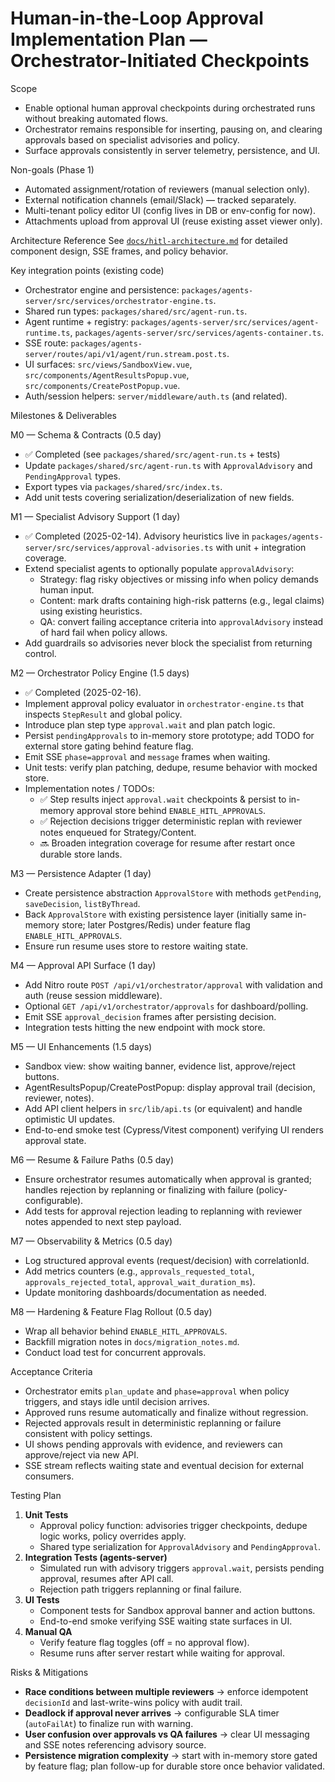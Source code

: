 # Human-in-the-Loop Approval Implementation Plan — Orchestrator-Initiated Checkpoints

Scope
- Enable optional human approval checkpoints during orchestrated runs without breaking automated flows.
- Orchestrator remains responsible for inserting, pausing on, and clearing approvals based on specialist advisories and policy.
- Surface approvals consistently in server telemetry, persistence, and UI.

Non-goals (Phase 1)
- Automated assignment/rotation of reviewers (manual selection only).
- External notification channels (email/Slack) — tracked separately.
- Multi-tenant policy editor UI (config lives in DB or env-config for now).
- Attachments upload from approval UI (reuse existing asset viewer only).

Architecture Reference
See [`docs/hitl-architecture.md`](./hitl-architecture.md) for detailed component design, SSE frames, and policy behavior.

Key integration points (existing code)
- Orchestrator engine and persistence: `packages/agents-server/src/services/orchestrator-engine.ts`.
- Shared run types: `packages/shared/src/agent-run.ts`.
- Agent runtime + registry: `packages/agents-server/src/services/agent-runtime.ts`, `packages/agents-server/src/services/agents-container.ts`.
- SSE route: `packages/agents-server/routes/api/v1/agent/run.stream.post.ts`.
- UI surfaces: `src/views/SandboxView.vue`, `src/components/AgentResultsPopup.vue`, `src/components/CreatePostPopup.vue`.
- Auth/session helpers: `server/middleware/auth.ts` (and related).

Milestones & Deliverables

M0 — Schema & Contracts (0.5 day)
- ✅ Completed (see `packages/shared/src/agent-run.ts` + tests)
- Update `packages/shared/src/agent-run.ts` with `ApprovalAdvisory` and `PendingApproval` types.
- Export types via `packages/shared/src/index.ts`.
- Add unit tests covering serialization/deserialization of new fields.

M1 — Specialist Advisory Support (1 day)
- ✅ Completed (2025-02-14). Advisory heuristics live in `packages/agents-server/src/services/approval-advisories.ts` with unit + integration coverage.
- Extend specialist agents to optionally populate `approvalAdvisory`:
  - Strategy: flag risky objectives or missing info when policy demands human input.
  - Content: mark drafts containing high-risk patterns (e.g., legal claims) using existing heuristics.
  - QA: convert failing acceptance criteria into `approvalAdvisory` instead of hard fail when policy allows.
- Add guardrails so advisories never block the specialist from returning control.

M2 — Orchestrator Policy Engine (1.5 days)
- ✅ Completed (2025-02-16).
- Implement approval policy evaluator in `orchestrator-engine.ts` that inspects `StepResult` and global policy.
- Introduce plan step type `approval.wait` and plan patch logic.
- Persist `pendingApprovals` to in-memory store prototype; add TODO for external store gating behind feature flag.
- Emit SSE `phase=approval` and `message` frames when waiting.
- Unit tests: verify plan patching, dedupe, resume behavior with mocked store.
- Implementation notes / TODOs:
  - ✅ Step results inject `approval.wait` checkpoints & persist to in-memory approval store behind `ENABLE_HITL_APPROVALS`.
  - ✅ Rejection decisions trigger deterministic replan with reviewer notes enqueued for Strategy/Content.
  - 🔜 Broaden integration coverage for resume after restart once durable store lands.

M3 — Persistence Adapter (1 day)
- Create persistence abstraction `ApprovalStore` with methods `getPending`, `saveDecision`, `listByThread`.
- Back `ApprovalStore` with existing persistence layer (initially same in-memory store; later Postgres/Redis) under feature flag `ENABLE_HITL_APPROVALS`.
- Ensure run resume uses store to restore waiting state.

M4 — Approval API Surface (1 day)
- Add Nitro route `POST /api/v1/orchestrator/approval` with validation and auth (reuse session middleware).
- Optional `GET /api/v1/orchestrator/approvals` for dashboard/polling.
- Emit SSE `approval_decision` frames after persisting decision.
- Integration tests hitting the new endpoint with mock store.

M5 — UI Enhancements (1.5 days)
- Sandbox view: show waiting banner, evidence list, approve/reject buttons.
- AgentResultsPopup/CreatePostPopup: display approval trail (decision, reviewer, notes).
- Add API client helpers in `src/lib/api.ts` (or equivalent) and handle optimistic UI updates.
- End-to-end smoke test (Cypress/Vitest component) verifying UI renders approval state.

M6 — Resume & Failure Paths (0.5 day)
- Ensure orchestrator resumes automatically when approval is granted; handles rejection by replanning or finalizing with failure (policy-configurable).
- Add tests for approval rejection leading to replanning with reviewer notes appended to next step payload.

M7 — Observability & Metrics (0.5 day)
- Log structured approval events (request/decision) with correlationId.
- Add metrics counters (e.g., `approvals_requested_total`, `approvals_rejected_total`, `approval_wait_duration_ms`).
- Update monitoring dashboards/documentation as needed.

M8 — Hardening & Feature Flag Rollout (0.5 day)
- Wrap all behavior behind `ENABLE_HITL_APPROVALS`.
- Backfill migration notes in `docs/migration_notes.md`.
- Conduct load test for concurrent approvals.

Acceptance Criteria
- Orchestrator emits `plan_update` and `phase=approval` when policy triggers, and stays idle until decision arrives.
- Approved runs resume automatically and finalize without regression.
- Rejected approvals result in deterministic replanning or failure consistent with policy settings.
- UI shows pending approvals with evidence, and reviewers can approve/reject via new API.
- SSE stream reflects waiting state and eventual decision for external consumers.

Testing Plan
1. **Unit Tests**
   - Approval policy function: advisories trigger checkpoints, dedupe logic works, policy overrides apply.
   - Shared type serialization for `ApprovalAdvisory` and `PendingApproval`.
2. **Integration Tests (agents-server)**
   - Simulated run with advisory triggers `approval.wait`, persists pending approval, resumes after API call.
   - Rejection path triggers replanning or final failure.
3. **UI Tests**
   - Component tests for Sandbox approval banner and action buttons.
   - End-to-end smoke verifying SSE waiting state surfaces in UI.
4. **Manual QA**
   - Verify feature flag toggles (off = no approval flow).
   - Resume runs after server restart while waiting for approval.

Risks & Mitigations
- **Race conditions between multiple reviewers** → enforce idempotent `decisionId` and last-write-wins policy with audit trail.
- **Deadlock if approval never arrives** → configurable SLA timer (`autoFailAt`) to finalize run with warning.
- **User confusion over approvals vs QA failures** → clear UI messaging and SSE notes referencing advisory source.
- **Persistence migration complexity** → start with in-memory store gated by feature flag; plan follow-up for durable store once behavior validated.

